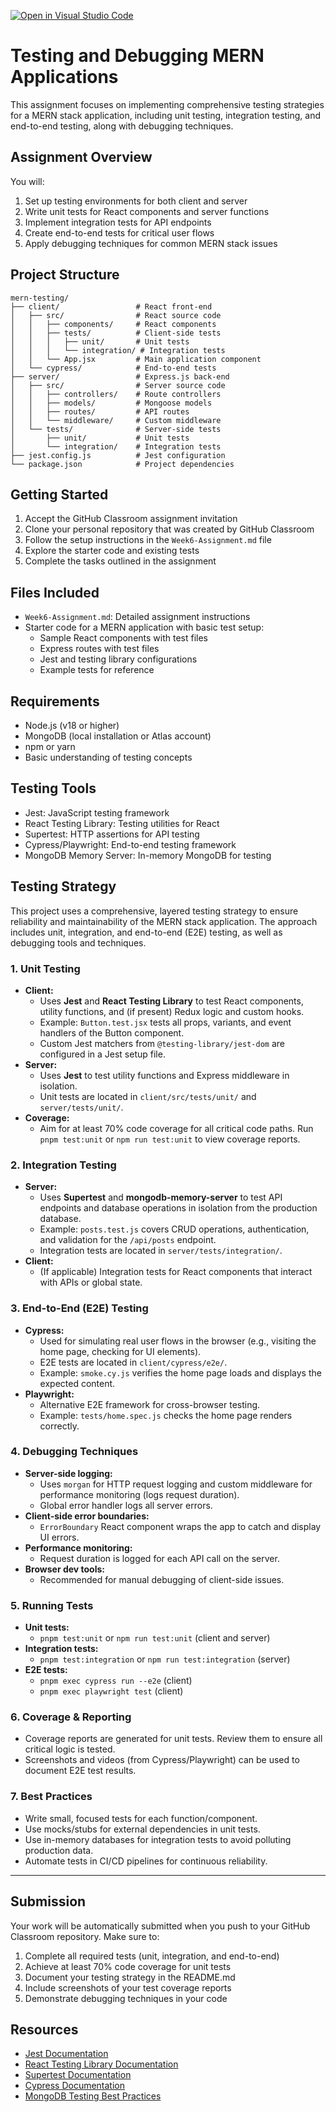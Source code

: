 [![Open in Visual Studio Code](https://classroom.github.com/assets/open-in-vscode-2e0aaae1b6195c2367325f4f02e2d04e9abb55f0b24a779b69b11b9e10269abc.svg)](https://classroom.github.com/online_ide?assignment_repo_id=19933012&assignment_repo_type=AssignmentRepo)
# Testing and Debugging MERN Applications

This assignment focuses on implementing comprehensive testing strategies for a MERN stack application, including unit testing, integration testing, and end-to-end testing, along with debugging techniques.

## Assignment Overview

You will:
1. Set up testing environments for both client and server
2. Write unit tests for React components and server functions
3. Implement integration tests for API endpoints
4. Create end-to-end tests for critical user flows
5. Apply debugging techniques for common MERN stack issues

## Project Structure

```
mern-testing/
├── client/                 # React front-end
│   ├── src/                # React source code
│   │   ├── components/     # React components
│   │   ├── tests/          # Client-side tests
│   │   │   ├── unit/       # Unit tests
│   │   │   └── integration/ # Integration tests
│   │   └── App.jsx         # Main application component
│   └── cypress/            # End-to-end tests
├── server/                 # Express.js back-end
│   ├── src/                # Server source code
│   │   ├── controllers/    # Route controllers
│   │   ├── models/         # Mongoose models
│   │   ├── routes/         # API routes
│   │   └── middleware/     # Custom middleware
│   └── tests/              # Server-side tests
│       ├── unit/           # Unit tests
│       └── integration/    # Integration tests
├── jest.config.js          # Jest configuration
└── package.json            # Project dependencies
```

## Getting Started

1. Accept the GitHub Classroom assignment invitation
2. Clone your personal repository that was created by GitHub Classroom
3. Follow the setup instructions in the `Week6-Assignment.md` file
4. Explore the starter code and existing tests
5. Complete the tasks outlined in the assignment

## Files Included

- `Week6-Assignment.md`: Detailed assignment instructions
- Starter code for a MERN application with basic test setup:
  - Sample React components with test files
  - Express routes with test files
  - Jest and testing library configurations
  - Example tests for reference

## Requirements

- Node.js (v18 or higher)
- MongoDB (local installation or Atlas account)
- npm or yarn
- Basic understanding of testing concepts

## Testing Tools

- Jest: JavaScript testing framework
- React Testing Library: Testing utilities for React
- Supertest: HTTP assertions for API testing
- Cypress/Playwright: End-to-end testing framework
- MongoDB Memory Server: In-memory MongoDB for testing

## Testing Strategy

This project uses a comprehensive, layered testing strategy to ensure reliability and maintainability of the MERN stack application. The approach includes unit, integration, and end-to-end (E2E) testing, as well as debugging tools and techniques.

### 1. Unit Testing
- **Client:**
  - Uses **Jest** and **React Testing Library** to test React components, utility functions, and (if present) Redux logic and custom hooks.
  - Example: `Button.test.jsx` tests all props, variants, and event handlers of the Button component.
  - Custom Jest matchers from `@testing-library/jest-dom` are configured in a Jest setup file.
- **Server:**
  - Uses **Jest** to test utility functions and Express middleware in isolation.
  - Unit tests are located in `client/src/tests/unit/` and `server/tests/unit/`.
- **Coverage:**
  - Aim for at least 70% code coverage for all critical code paths. Run `pnpm test:unit` or `npm run test:unit` to view coverage reports.

### 2. Integration Testing
- **Server:**
  - Uses **Supertest** and **mongodb-memory-server** to test API endpoints and database operations in isolation from the production database.
  - Example: `posts.test.js` covers CRUD operations, authentication, and validation for the `/api/posts` endpoint.
  - Integration tests are located in `server/tests/integration/`.
- **Client:**
  - (If applicable) Integration tests for React components that interact with APIs or global state.

### 3. End-to-End (E2E) Testing
- **Cypress:**
  - Used for simulating real user flows in the browser (e.g., visiting the home page, checking for UI elements).
  - E2E tests are located in `client/cypress/e2e/`.
  - Example: `smoke.cy.js` verifies the home page loads and displays the expected content.
- **Playwright:**
  - Alternative E2E framework for cross-browser testing.
  - Example: `tests/home.spec.js` checks the home page renders correctly.

### 4. Debugging Techniques
- **Server-side logging:**
  - Uses `morgan` for HTTP request logging and custom middleware for performance monitoring (logs request duration).
  - Global error handler logs all server errors.
- **Client-side error boundaries:**
  - `ErrorBoundary` React component wraps the app to catch and display UI errors.
- **Performance monitoring:**
  - Request duration is logged for each API call on the server.
- **Browser dev tools:**
  - Recommended for manual debugging of client-side issues.

### 5. Running Tests
- **Unit tests:**
  - `pnpm test:unit` or `npm run test:unit` (client and server)
- **Integration tests:**
  - `pnpm test:integration` or `npm run test:integration` (server)
- **E2E tests:**
  - `pnpm exec cypress run --e2e` (client)
  - `pnpm exec playwright test` (client)

### 6. Coverage & Reporting
- Coverage reports are generated for unit tests. Review them to ensure all critical logic is tested.
- Screenshots and videos (from Cypress/Playwright) can be used to document E2E test results.

### 7. Best Practices
- Write small, focused tests for each function/component.
- Use mocks/stubs for external dependencies in unit tests.
- Use in-memory databases for integration tests to avoid polluting production data.
- Automate tests in CI/CD pipelines for continuous reliability.

---

## Submission

Your work will be automatically submitted when you push to your GitHub Classroom repository. Make sure to:

1. Complete all required tests (unit, integration, and end-to-end)
2. Achieve at least 70% code coverage for unit tests
3. Document your testing strategy in the README.md
4. Include screenshots of your test coverage reports
5. Demonstrate debugging techniques in your code

## Resources

- [Jest Documentation](https://jestjs.io/docs/getting-started)
- [React Testing Library Documentation](https://testing-library.com/docs/react-testing-library/intro/)
- [Supertest Documentation](https://github.com/visionmedia/supertest)
- [Cypress Documentation](https://docs.cypress.io/)
- [MongoDB Testing Best Practices](https://www.mongodb.com/blog/post/mongodb-testing-best-practices) 